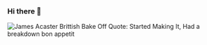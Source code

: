 ### Hi there 👋

![James Acaster Brittish Bake Off Quote: Started Making It, Had a breakdown bon appetit](https://craigpryde.com/assets/images/github-profile-meme.gif)

<!--
**craigpryde/craigpryde** is a ✨ _special_ ✨ repository because its `README.md` (this file) appears on your GitHub profile.

Here are some ideas to get you started:

- 🔭 I’m currently working on ...
- 🌱 I’m currently learning ...
- 👯 I’m looking to collaborate on ...
- 🤔 I’m looking for help with ...
- 💬 Ask me about ...
- 📫 How to reach me: ...
- 😄 Pronouns: ...
- ⚡ Fun fact: ...
-->
